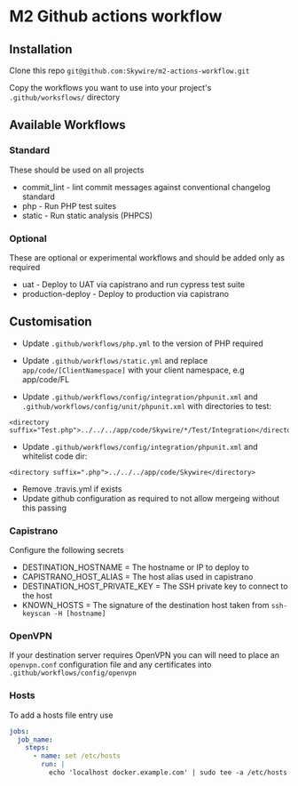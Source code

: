 # M2 Github actions workflow

## Installation

Clone this repo `git@github.com:Skywire/m2-actions-workflow.git`

Copy the workflows you want to use into your project's `.github/worksflows/` directory


## Available Workflows

### Standard

These should be used on all projects

* commit_lint - lint commit messages against conventional changelog standard
* php - Run PHP test suites
* static - Run static analysis (PHPCS)

### Optional

These are optional or experimental workflows and should be added only as required

* uat - Deploy to UAT via capistrano and run cypress test suite
* production-deploy - Deploy to production via capistrano

## Customisation

- Update `.github/workflows/php.yml` to the version of PHP required

- Update `.github/workflows/static.yml` and replace `app/code/[ClientNamespace]` with your client namespace, e.g app/code/FL

- Update `.github/workflows/config/integration/phpunit.xml` and `.github/workflows/config/unit/phpunit.xml` with directories to test:
~~~
<directory suffix="Test.php">../../../app/code/Skywire/*/Test/Integration</directory>
~~~
- Update `.github/workflows/config/integration/phpunit.xml` and whitelist code dir:
~~~
<directory suffix=".php">../../../app/code/Skywire</directory>
~~~
- Remove .travis.yml if exists
- Update github configuration as required to not allow mergeing without this passing

### Capistrano

Configure the following secrets

* DESTINATION_HOSTNAME = The hostname or IP to deploy to
* CAPISTRANO_HOST_ALIAS = The host alias used in capistrano
* DESTINATION_HOST_PRIVATE_KEY = The SSH private key to connect to the host
* KNOWN_HOSTS = The signature of the destination host taken from `ssh-keyscan -H [hostname]`

### OpenVPN

If your destination server requires OpenVPN you can will need to place an `openvpn.conf` configuration file and any certificates into `.github/workflows/config/openvpn`

### Hosts

To add a hosts file entry use 
```yaml
jobs:
  job_name:
    steps:
      - name: set /etc/hosts
        run: |
          echo 'localhost docker.example.com' | sudo tee -a /etc/hosts
```
